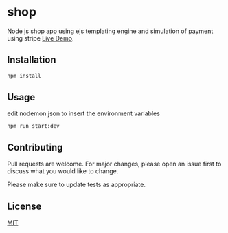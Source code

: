 
# shop

Node js shop app using ejs templating engine and simulation of payment using stripe 
[Live Demo](https://shop-jsjunkie.herokuapp.com/).
## Installation



```bash
npm install 
```

## Usage
edit nodemon.json to insert the environment variables 
```node
npm run start:dev
```

## Contributing
Pull requests are welcome. For major changes, please open an issue first to discuss what you would like to change.

Please make sure to update tests as appropriate.

## License
[MIT](https://choosealicense.com/licenses/mit/)
